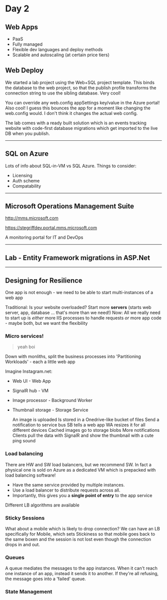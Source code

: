 # Day 2

## Web Apps

 * PaaS
 * Fully managed
 * Flexible dev languages and deploy methods
 * Scalable and autoscaling (at certain price tiers)
 
## Web Deploy

We started a lab project using the Web+SQL project template. This binds the database to the web project, so that the publish profile transforms the connection string to use the sibling database. Very cool!

You can override any web.config appSettings key/value in the Azure portal! Also cool! I guess this bounces the app for a moment like changing the web.config would. I don't think it changes the actual web config.

The lab comes with a ready built solution which is an events tracking website with code-first database migrations which get imported to the live DB when you publish.

--------

## SQL on Azure

Lots of info about SQL-in-VM vs SQL Azure. Things to consider:

 * Licensing
 * Auth scheme
 * Compatability


--------

## Microsoft Operations Management Suite

http://mms.microsoft.com

https://stegriffdev.portal.mms.microsoft.com

A monitoring portal for IT and DevOps

--------

## Lab - Entity Framework migrations in ASP.Net

--------

## Designing for Resilience

One app is not enough - we need to be able to start multi-instances of a web app

Traditional: Is your website overloaded? Start more **servers** (starts web server, app, database ... that's more than we need!)
Now: All we really need to start up is *either* more IIS processes to handle requests *or* more app code - maybe both, but we want the flexibility

### Micro services!

 > yeah boi

Down with monliths, split the business processes into 'Partitioning Workloads' - each a little web app

Imagine Instagram.net:

 * Web UI - Web App
 * SignalR hub - VM
 * Image processor - Background Worker
 * Thumbnail storage - Storage Service

	An image is uploaded
	Is stored in a Onedrive-like bucket of files
	Send a notification to service bus
	SB tells a web app 
	WA resizes it for all different devices
	Cached images go to storage blobs
	More notifications
	Clients pull the data with SignalR and show the thumbnail with a cute ping sound
	

### Load balancing

There are HW and SW load balancers, but we recommend SW. In fact a physical one is sold on Azure as a dedicated VM which is prepacked with load balancing software!

 * Have the same service provided by multiple instances.
 * Use a load balancer to distribute requests across all.
 * Importantly, this gives you a **single point of entry** to the app service

Different LB algorithms are available

 
### Sticky Sessions

What about a mobile which is likely to drop connection?
We can have an LB specifically for Mobile, which sets Stickiness so that mobile goes back to the same boxen and the session is not lost even though the connection drops in and out.


### Queues

A queue mediates the messages to the app instances. When it can't reach one instance of an app, instead it sends it to another. If they're all refusing, the message goes into a 'failed' queue.


### State Management


